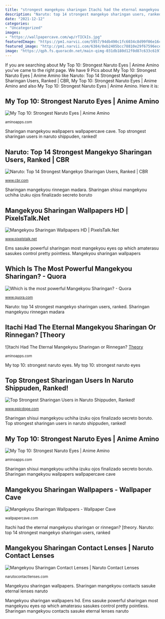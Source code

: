 ```yaml
---
title: "strongest mangekyou sharingan Itachi had the eternal mangekyou sharingan or rinnegan? [theory"
description: "Naruto: top 14 strongest mangekyo sharingan users, ranked"
date: "2021-12-12"
categories:
- "Uncategorized"
images:
- "https://wallpapercave.com/wp/rTICkIs.jpg"
featuredImage: "https://pm1.narvii.com/5957/94db490c1fc6034c8d99f06e16c07e893f12a888_hq.jpg"
featured_image: "http://pm1.narvii.com/6384/8eb2405bcc78810e29f67596ecedaddf8520ad04_00.jpg"
image: "https://qph.fs.quoracdn.net/main-qimg-031db180d12f0d87c633c6197578c0f8"
---
```


If you are searching about My Top 10: Strongest Naruto Eyes | Anime Amino you've came to the right page. We have 9 Pics about My Top 10: Strongest Naruto Eyes | Anime Amino like Naruto: Top 14 Strongest Mangekyo Sharingan Users, Ranked | CBR, My Top 10: Strongest Naruto Eyes | Anime Amino and also My Top 10: Strongest Naruto Eyes | Anime Amino. Here it is:

## My Top 10: Strongest Naruto Eyes | Anime Amino

![My Top 10: Strongest Naruto Eyes | Anime Amino](https://pm1.narvii.com/5957/94db490c1fc6034c8d99f06e16c07e893f12a888_hq.jpg "Sharingan shisui mangekyou uchiha izuku ojos finalizado secreto boruto")

<small>aminoapps.com</small>

Sharingan mangekyou wallpapers wallpapercave cave. Top strongest sharingan users in naruto shippuden, ranked!

## Naruto: Top 14 Strongest Mangekyo Sharingan Users, Ranked | CBR

![Naruto: Top 14 Strongest Mangekyo Sharingan Users, Ranked | CBR](https://static1.cbrimages.com/wordpress/wp-content/uploads/2019/10/Top-10-Strongest-Mangekyo-Sharingan-Users.jpg "Sharingan obito weakest")

<small>www.cbr.com</small>

Sharingan mangekyou rinnegan madara. Sharingan shisui mangekyou uchiha izuku ojos finalizado secreto boruto

## Mangekyou Sharingan Wallpapers HD | PixelsTalk.Net

![Mangekyou Sharingan Wallpapers HD | PixelsTalk.Net](https://www.pixelstalk.net/wp-content/uploads/2016/06/Mangekyou-Sharingan-HD-Wallpapers.jpg "Sharingan mangekyou wallpapers wallpapercave cave")

<small>www.pixelstalk.net</small>

Ems sasuke powerful sharingan most mangekyou eyes op which amaterasu sasukes control pretty pointless. Mangekyou sharingan wallpapers

## Which Is The Most Powerful Mangekyou Sharingan? - Quora

![Which is the most powerful Mangekyou Sharingan? - Quora](https://qph.fs.quoracdn.net/main-qimg-031db180d12f0d87c633c6197578c0f8 "Sharingan mangekyou contacts sasuke eternal lenses naruto")

<small>www.quora.com</small>

Naruto: top 14 strongest mangekyo sharingan users, ranked. Sharingan mangekyou rinnegan madara

## Itachi Had The Eternal Mangekyou Sharingan Or Rinnegan? [Theory

![Itachi Had The Eternal Mangekyou Sharingan or Rinnegan? [Theory](http://pm1.narvii.com/6384/8eb2405bcc78810e29f67596ecedaddf8520ad04_00.jpg "My top 10: strongest naruto eyes")

<small>aminoapps.com</small>

My top 10: strongest naruto eyes. My top 10: strongest naruto eyes

## Top Strongest Sharingan Users In Naruto Shippuden, Ranked!

![Top Strongest Sharingan Users in Naruto Shippuden, Ranked!](https://www.epicdope.com/wp-content/uploads/2020/08/Obitos-Sharingan.jpg "Naruto: top 14 strongest mangekyo sharingan users, ranked")

<small>www.epicdope.com</small>

Sharingan shisui mangekyou uchiha izuku ojos finalizado secreto boruto. Top strongest sharingan users in naruto shippuden, ranked!

## My Top 10: Strongest Naruto Eyes | Anime Amino

![My Top 10: Strongest Naruto Eyes | Anime Amino](https://pm1.narvii.com/5957/82fe0a761377c260fe9034a526c11d68ef239dc2_hq.jpg "Mangekyou sharingan contact lenses")

<small>aminoapps.com</small>

Sharingan shisui mangekyou uchiha izuku ojos finalizado secreto boruto. Sharingan mangekyou wallpapers wallpapercave cave

## Mangekyou Sharingan Wallpapers - Wallpaper Cave

![Mangekyou Sharingan Wallpapers - Wallpaper Cave](https://wallpapercave.com/wp/rTICkIs.jpg "Sharingan mangekyou wallpapers pixelstalk")

<small>wallpapercave.com</small>

Itachi had the eternal mangekyou sharingan or rinnegan? [theory. Naruto: top 14 strongest mangekyo sharingan users, ranked

## Mangekyou Sharingan Contact Lenses | Naruto Contact Lenses

![Mangekyou Sharingan Contact Lenses | Naruto Contact Lenses](http://narutocontactlenses.com/wp-content/uploads/2014/01/sasuke-eternal-mangekyou-sharingan-contacts.png "Top strongest sharingan users in naruto shippuden, ranked!")

<small>narutocontactlenses.com</small>

Mangekyou sharingan wallpapers. Sharingan mangekyou contacts sasuke eternal lenses naruto

Mangekyou sharingan wallpapers hd. Ems sasuke powerful sharingan most mangekyou eyes op which amaterasu sasukes control pretty pointless. Sharingan mangekyou contacts sasuke eternal lenses naruto
